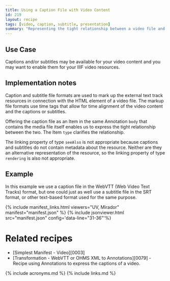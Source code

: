 ```yaml
---
title: Using a Caption File with Video Content
id: 219
layout: recipe
tags: [video, caption, subtitle, presentation]
summary: "Representing the tight relationship between a video file and its caption file."
---
```



## Use Case

Captions and/or subtitles may be available for your video content and you may want to enable them for your IIIF video resources. 

## Implementation notes

Caption and subtitle file formats are used to mark up the external text track resources in connection with the HTML <track> element of a video file. The markup file formats use time tags that allow for time alignment of the video content and the captions or subtitles. 

Offering the caption file as an Item in the same Annotation `body` that contains the media file itself enables us to express the tight relationship between the two. The Item `type` clarifies the relationship.

The linking property of type `seeAlso` is not appropriate because captions and subtitles do not contain metadata about the resource. Neither are they an alternative representation of the resource, so the linking property of type `rendering` is also not appropriate.

## Example

In this example we use a caption file in the WebVTT (Web Video Text Tracks) format, but one could just as well use a subtitle file in the SRT format, or other text-based format used for the same purpose.

{% include manifest_links.html viewers="UV, Mirador" manifest="manifest.json" %}
{% include jsonviewer.html src="manifest.json" config='data-line="31-36"'%}

# Related recipes

- [Simplest Manifest - Video][0003]
- [Transformation - WebVTT or OHMS XML to Annotations][0079] - Recipe using Annotations to express the captions of a video.

{% include acronyms.md %}
{% include links.md %}

